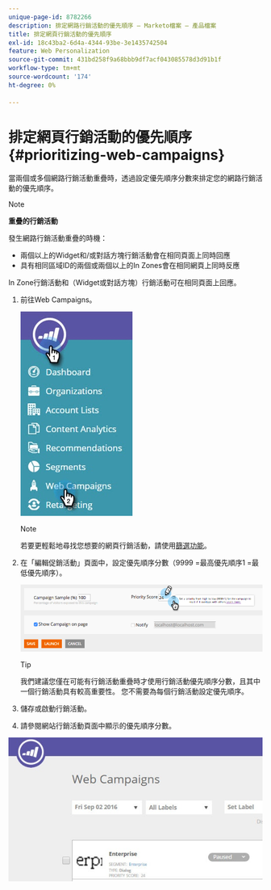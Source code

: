 ```yaml
---
unique-page-id: 8782266
description: 排定網路行銷活動的優先順序 — Marketo檔案 — 產品檔案
title: 排定網頁行銷活動的優先順序
exl-id: 18c43ba2-6d4a-4344-93be-3e1435742504
feature: Web Personalization
source-git-commit: 431bd258f9a68bbb9df7acf043085578d3d91b1f
workflow-type: tm+mt
source-wordcount: '174'
ht-degree: 0%

---
```


# 排定網頁行銷活動的優先順序 {#prioritizing-web-campaigns}

當兩個或多個網路行銷活動重疊時，透過設定優先順序分數來排定您的網路行銷活動的優先順序。

>[!NOTE]
>
>**重疊的行銷活動**
>
>發生網路行銷活動重疊的時機：
>
>* 兩個以上的Widget和/或對話方塊行銷活動會在相同頁面上同時回應
>* 具有相同區域ID的兩個或兩個以上的In Zones會在相同網頁上同時反應
>
>In Zone行銷活動和（Widget或對話方塊）行銷活動可在相同頁面上回應。

1. 前往Web Campaigns。

   ![](assets/web-campaigns-hand-6.jpg)

   >[!NOTE]
   >
   >若要更輕鬆地尋找您想要的網頁行銷活動，請使用[篩選功能](/help/marketo/product-docs/web-personalization/working-with-web-campaigns/filter-web-campaigns.md)。

1. 在「編輯促銷活動」頁面中，設定優先順序分數（9999 =最高優先順序1 =最低優先順序）。

   ![](assets/image2015-7-9-20-3a20-3a58.png)

   >[!TIP]
   >
   >我們建議您僅在可能有行銷活動重疊時才使用行銷活動優先順序分數，且其中一個行銷活動具有較高重要性。 您不需要為每個行銷活動設定優先順序。

1. 儲存或啟動行銷活動。

1. 請參閱網站行銷活動頁面中顯示的優先順序分數。

![](assets/web-campaign-priority-score.jpg)
